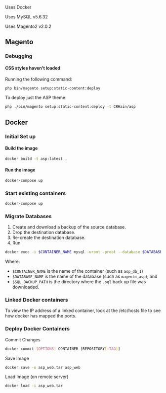 Uses Docker

Uses MySQL v5.6.32

Uses Magento2 v2.0.2

## Magento

### Debugging

#### CSS styles haven't loaded

Running the following command:
```bash
php bin/magento setup:static-content:deploy
```

To deploy just the ASP theme:
```bash
php ./bin/magento setup:static-content:deploy -t CRHain/asp
```

## Docker

### Initial Set up

#### Build the image
```bash
docker build -t asp:latest .
```

#### Run the image
```bash
docker-compose up
```

### Start existing containers
```bash
docker-compose up
```

### Migrate Databases
1. Create and download a backup of the source database.
2. Drop the destination database.
3. Re-create the destination database.
4. Run
  ```bash
  docker exec -i $CONTAINER_NAME mysql -uroot -proot --database $DATABASE_NAME < $SQL_BACKUP_PATH
  ```
  Where:
  * `$CONTAINER_NAME` is the name of the container (such as `asp_db_1`)
  * `$DATABASE_NAME` is the name of the database (such as `magento_asp`); and
  * `$SQL_BACKUP_PATH` is the directory where the `.sql` back up file was downloaded.

### Linked Docker containers
To view the IP address of a linked container, look at the /etc/hosts file to see how docker has mapped the ports.

### Deploy Docker Containers

Commit Changes

```bash
docker commit [OPTIONS] CONTAINER [REPOSITORY[:TAG]]
```

Save Image
```bash
docker save -o asp_web.tar asp_web
```

Load Image (on remote server)
```bash
docker load -i asp_web.tar
```
